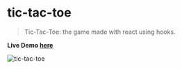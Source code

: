 # tic-tac-toe
> Tic-Tac-Toe: the game made with react using hooks.

**Live Demo [here](https://nadavshaar.github.io/tic-tac-toe/)**

![tic-tac-toe](https://user-images.githubusercontent.com/8030614/88492134-3bf08180-cfb1-11ea-8bb8-814c3efe3c60.png)
